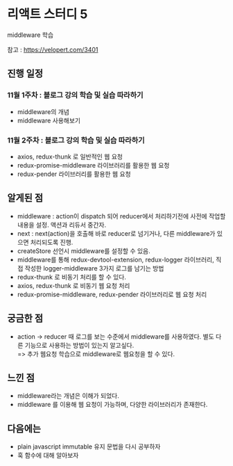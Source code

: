 # 리액트 스터디 5

middleware 학습

참고 : https://velopert.com/3401

## 진행 일정

### 11월 1주차 : 블로그 강의 학습 및 실습 따라하기
* middleware의 개념
* middleware 사용해보기
### 11월 2주차 : 블로그 강의 학습 및 실습 따라하기
* axios, redux-thunk 로 일반적인 웹 요청
* redux-promise-middleware 라이브러리를 활용한 웹 요청
* redux-pender 라이브러리를 활용한 웹 요청

## 알게된 점
* middleware : action이 dispatch 되어 reducer에서 처리하기전에 사전에 작업할 내용을 설정. 액션과 리듀서 중간자.
* next : next(action)을 호출해 바로 reducer로 넘기거나, 다른 middleware가 있으면 처리되도록 진행.
* createStore 선언시 middleware를 설정할 수 있음.
* middleware를 통해 redux-devtool-extension, redux-logger 라이브러리, 직접 작성한 logger-middleware 3가지 로그를 남기는 방법
* redux-thunk 로 비동기 처리를 할 수 있다.
* axios, redux-thunk 로 비동기 웹 요청 처리
* redux-promise-middleware, redux-pender 라이브러리로 웹 요청 처리

## 궁금한 점
* action -> reducer 때 로그를 보는 수준에서 middleware를 사용하였다. 별도 다른 기능으로 사용하는 방법이 있는지 알고싶다.   
 => 추가 웹요청 학습으로 middleware로 웹요청을 할 수 있다.
 

## 느낀 점
* middleware라는 개념은 이해가 되었다.
* middleware 를 이용해 웹 요청이 가능하며, 다양한 라이브러리가 존재한다.

## 다음에는
* plain javascript immutable 유지 문법을 다시 공부하자
* 훅 함수에 대해 알아보자
